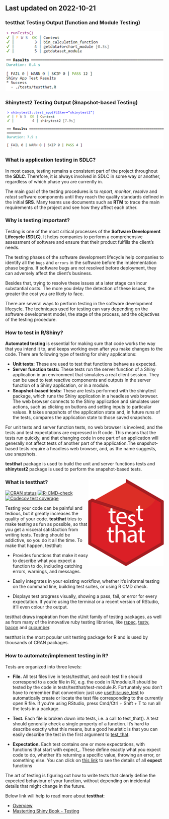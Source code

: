
## Last updated on 2022-10-21

### testthat Testing Output (function and Module Testing)

![](testoutput.png)

### Shinytest2 Testing Output (Snapshot-based Testing)

![](shinytest2output.png)

### What is application testing in SDLC?

In most cases, testing remains a consistent part of the project
throughout the **SDLC**. Therefore, it is always involved in SDLC in
some way or another, regardless of which phase you are currently in.

The main goal of the testing procedures is to *report*, *monitor*,
*resolve* and *retest* software components until they reach the quality
standards defined in the initial **SRS**. Many teams use documents such
as **RTM** to trace the main requirements of the project and see how
they affect each other.

### Why is testing important?

Testing is one of the most critical processes of the **Software
Development Lifecycle (SDLC)**. It helps companies to perform a
comprehensive assessment of software and ensure that their product
fulfills the client’s needs.

The testing phases of the software development lifecycle help companies
to identify all the `bugs` and `errors` in the software before the
implementation phase begins. If software bugs are not resolved before
deployment, they can adversely affect the client’s business.

Besides that, trying to resolve these issues at a later stage can incur
substantial costs. The more you delay the detection of these issues, the
greater the cost you are likely to face.

There are several ways to perform testing in the software development
lifecycle. The techniques used for testing can vary depending on the
software development model, the stage of the process, and the objectives
of the testing procedure.

### How to test in R/Shiny?

**Automated testing** is essential for making sure that code works the
way that you intend it to, and keeps working even after you make changes
to the code. There are following type of testing for shiny applications:

  - **Unit tests:** These are used to test that functions behave as
    expected.
  - **Server function tests:** These tests run the server function of a
    Shiny application in an environment that simulates a real client
    session. They can be used to test reactive components and outputs in
    the server function of a Shiny application, or in a module.
  - **Snapshot-based tests:** These are tests performed with the
    shinytest package, which runs the Shiny application in a headless
    web browser. The web browser connects to the Shiny application and
    simulates user actions, such as clicking on buttons and setting
    inputs to particular values. It takes snapshots of the application
    state and, in future runs of the tests, compares the application
    state to those saved snapshots.

For unit tests and server function tests, no web browser is involved,
and the tests and test expectations are expressed in R code. This means
that the tests run quickly, and that changing code in one part of an
application will generally not affect tests of another part of the
application.The snapshot-based tests require a headless web browser,
and, as the name suggests, use snapshots.

**testthat** package is used to build the unit and server functions
tests and **shinytest2** package is used to perform the snapshot-based
tests.

### What is testthat? <img src="https://github.com/r-lib/testthat/raw/main/man/figures/logo.png" align="right" />

<!-- badges: start -->

[![CRAN
status](https://www.r-pkg.org/badges/version/testthat)](https://cran.r-project.org/package=testthat)
[![R-CMD-check](https://github.com/r-lib/testthat/workflows/R-CMD-check/badge.svg)](https://github.com/r-lib/testthat/actions)
[![Codecov test
coverage](https://codecov.io/gh/r-lib/testthat/branch/main/graph/badge.svg)](https://app.codecov.io/gh/r-lib/testthat?branch=main)
<!-- badges: end -->

Testing your code can be painful and tedious, but it greatly increases
the quality of your code. **testthat** tries to make testing as fun as
possible, so that you get a visceral satisfaction from writing tests.
Testing should be addictive, so you do it all the time. To make that
happen, testthat:

  - Provides functions that make it easy to describe what you expect a
    function to do, including catching errors, warnings, and messages.

  - Easily integrates in your existing workflow, whether it’s informal
    testing on the command line, building test suites, or using R CMD
    check.

  - Displays test progress visually, showing a pass, fail, or error for
    every expectation. If you’re using the terminal or a recent version
    of RStudio, it’ll even colour the output.

testthat draws inspiration from the xUnit family of testing packages, as
well as from many of the innovative ruby testing libraries, like
[rspec](https://rspec.info/), [testy](https://github.com/ahoward/testy),
[bacon](https://github.com/leahneukirchen/bacon) and
[cucumber](https://cucumber.io).

testthat is the most popular unit testing package for R and is used by
thousands of CRAN packages.

### How to automate/implement testing in R?

Tests are organized into three levels:

  - **File.** All test files live in tests/testthat, and each test file
    should correspond to a code file in R/, e.g. the code in R/module.R
    should be tested by the code in tests/testthat/test-module.R.
    Fortunately you don’t have to remember that convention: just use
    [usethis::use\_test](https://github.com/r-lib/usethis) to
    automatically create or locate the test file corresponding to the
    currently open R file. If you’re using RStudio, press Cmd/Ctrl +
    Shift + T to run all the tests in a package.

  - **Test.** Each file is broken down into tests, i.e. a call to
    test\_that(). A test should generally check a single property of a
    function. It’s hard to describe exactly what this means, but a good
    heuristic is that you can easily describe the test in the first
    argument to [test\_that](https://testthat.r-lib.org/index.html).

  - **Expectation.** Each test contains one or more expectations, with
    functions that start with expect\_. These define exactly what you
    expect code to do, whether it’s returning a specific value, throwing
    an error, or something else. You can click on [this
    link](https://testthat.r-lib.org/reference/index.html) to see the
    details of all **expect** functions

The art of testing is figuring out how to write tests that clearly
define the expected behaviour of your function, without depending on
incidental details that might change in the future.

Below link will help to read more about **testthat**:

  - [Overview](https://testthat.r-lib.org/index.html)
  - [Masterting Shiny Book -
    Testing](https://mastering-shiny.org/scaling-testing.html)
